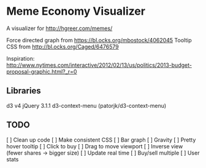 # Meme Economy Visualizer

A visualizer for http://hgreer.com/memes/

Force directed graph from https://bl.ocks.org/mbostock/4062045
Tooltip CSS from http://bl.ocks.org/Caged/6476579

Inspiration: http://www.nytimes.com/interactive/2012/02/13/us/politics/2013-budget-proposal-graphic.html?_r=0

## Libraries
d3 v4
jQuery 3.1.1
d3-context-menu (patorjk/d3-context-menu)

## TODO
[ ] Clean up code
[ ] Make consistent CSS
[ ] Bar graph
[ ] Gravity
[ ] Pretty hover tooltip
[ ] Click to buy
[ ] Drag to move viewport
[ ] Inverse view (fewer shares -> bigger size)
[ ] Update real time
[ ] Buy/sell multiple
[ ] User stats
